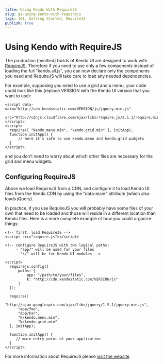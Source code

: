 ```yaml
---
title: Using Kendo With RequireJS
slug: gs-using-kendo-with-requirejs
tags: 101, Getting Started, RequireJS
publish: true
---
```


# Using Kendo with RequireJS

The production (minified) builds of Kendo UI are designed to work with [RequireJS](http://requirejs.org/).  Therefore if you need to use only a few components instead of loading the full "kendo.all.js", you can now declare only the components you need and RequireJS will take care to load any needed dependencies.

For example, supposing you need to use a grid and a menu, your code could look like this (replace VERSION with the Kendo UI version that you want to use):

    <script data-main="http://cdn.kendostatic.com/VERSION/js/jquery.min.js"
            src="http://cdnjs.cloudflare.com/ajax/libs/require.js/2.1.1/require.min.js"></script>
    <script>
      require([ "kendo.menu.min", "kendo.grid.min" ], initApp);
      function initApp() {
          // here it's safe to use kendo.menu and kendo.grid widgets
      }
    </script>

and you don't need to worry about which other files are necessary for the grid and menu widgets.

## Configuring RequireJS

Above we load RequireJS from a CDN, and configure it to load Kendo UI files from the Kendo CDN by using the "data-main" attribute (which also loads jQuery).

In practice, if you use RequireJS you will probably have some files of your own that need to be loaded and those will reside in a different location than Kendo files.  Here is a more complete example of how you could organize things:

    <!-- first, load RequireJS -->
    <script src="require.js"></script>

    <!-- configure RequireJS with two logical paths:
         - "app/" will be used for your files
         - "k/" will be for Kendo UI modules -->

    <script>
      requirejs.config({
          paths: {
              app: "/path/to/your/files",
              k: "http://cdn.kendostatic.com/VERSION/js"
          }
      });

      require([
          "http://ajax.googleapis.com/ajax/libs/jquery/1.9.1/jquery.min.js",
          "app/foo",
          "app/bar",
          "k/kendo.menu.min",
          "k/kendo.grid.min"
      ], initApp);

      function initApp() {
         // main entry point of your application
      }
    </script>

For more information about RequireJS please [visit the website](http://requirejs.org/).
